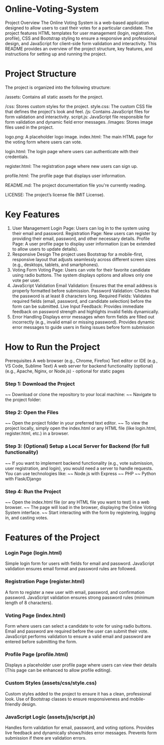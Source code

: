 # Online-Voting-System
Project Overview
The Online Voting System is a web-based application designed to allow users to cast their votes for a particular candidate. The project features HTML templates for user management (login, registration, profile), CSS and Bootstrap styling to ensure a responsive and professional design, and JavaScript for client-side form validation and interactivity. This README provides an overview of the project structure, key features, and instructions for setting up and running the project.

# Project Structure
The project is organized into the following structure:

/assets: Contains all static assets for the project.

/css: Stores custom styles for the project.
style.css: The custom CSS file that defines the project's look and feel.
/js: Contains JavaScript files for form validation and interactivity.
script.js: JavaScript file responsible for form validation and dynamic field error messages.
/images: Stores image files used in the project.

logo.png: A placeholder logo image.
index.html: The main HTML page for the voting form where users can vote.

login.html: The login page where users can authenticate with their credentials.

register.html: The registration page where new users can sign up.

profile.html: The profile page that displays user information.

README.md: The project documentation file you're currently reading.

LICENSE: The project’s license file (MIT License).

# Key Features
1. User Management
Login Page: Users can log in to the system using their email and password.
Registration Page: New users can register by providing their email, password, and other necessary details.
Profile Page: A user profile page to display user information (can be extended to allow users to update details).
2. Responsive Design
The project uses Bootstrap for a mobile-first, responsive layout that adjusts seamlessly across different screen sizes (e.g., desktops, tablets, and smartphones).
3. Voting Form
Voting Page: Users can vote for their favorite candidate using radio buttons. The system displays options and allows only one vote per user.
4. JavaScript Validation
Email Validation: Ensures that the email address is properly formatted before submission.
Password Validation: Checks that the password is at least 8 characters long.
Required Fields: Validates required fields (email, password, and candidate selection) before the form can be submitted.
Live Input Feedback: Provides immediate feedback on password strength and highlights invalid fields dynamically.
5. Error Handling
Displays error messages when form fields are filled out incorrectly (e.g., invalid email or missing password).
Provides dynamic error messages to guide users in fixing issues before form submission

# How to Run the Project
Prerequisites
A web browser (e.g., Chrome, Firefox)
Text editor or IDE (e.g., VS Code, Sublime Text)
A web server for backend functionality (optional) (e.g., Apache, Nginx, or Node.js) - optional for static pages

### Step 1: Download the Project
~~ Download or clone the repository to your local machine:
~~ Navigate to the project folder:

### Step 2: Open the Files
~~ Open the project folder in your preferred text editor.
~~ To view the project locally, simply open the index.html or any HTML file (like login.html, register.html, etc.) in a browser.

### Step 3: (Optional) Setup a Local Server for Backend (for full functionality)
~~ If you want to implement backend functionality (e.g., vote submission, user registration, and login), you would need a server to handle requests. You can use technologies like:
~~ Node.js with Express
~~ PHP
~~ Python with Flask/Django

### Step 4: Run the Project
~~ Open the index.html file (or any HTML file you want to test) in a web browser.
~~ The page will load in the browser, displaying the Online Voting System interface.
~~ Start interacting with the form by registering, logging in, and casting votes.

# Features of the Project

### Login Page (login.html)
Simple login form for users with fields for email and password.
JavaScript validation ensures email format and password rules are followed.

### Registration Page (register.html)
A form to register a new user with email, password, and confirmation password.
JavaScript validation ensures strong password rules (minimum length of 8 characters).

### Voting Page (index.html)
Form where users can select a candidate to vote for using radio buttons.
Email and password are required before the user can submit their vote.
JavaScript performs validation to ensure a valid email and password are entered before submitting the form.

### Profile Page (profile.html)
Displays a placeholder user profile page where users can view their details (This page can be enhanced to allow profile editing).

### Custom Styles (assets/css/style.css)
Custom styles added to the project to ensure it has a clean, professional look.
Use of Bootstrap classes to ensure responsiveness and mobile-friendly design.

### JavaScript Logic (assets/js/script.js)
Handles form validation for email, password, and voting options.
Provides live feedback and dynamically shows/hides error messages.
Prevents form submission if there are validation errors.








